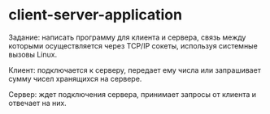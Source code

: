 # client-server-application

Задание: написать программу для клиента и сервера, связь между которыми осуществляется через TCP/IP сокеты, используя системные вызовы Linux.

Клиент: подключается к серверу, передает ему числа или запрашивает сумму чисел хранящихся на сервере.

Сервер: ждет подключения сервера, принимает запросы от клиента и отвечает на них.